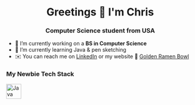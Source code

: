 <h1 align="center">Greetings 👋 I'm Chris</h1>
<h3 align="center">Computer Science student from USA</h3>

- 🔨 I’m currently working on a **BS in Computer Science**
- 🌳 I’m currently learning Java & pen sketching
- ✉️ You can reach me on [LinkedIn](www.linkedin.com/in/chris-s-marston) or my website 🍜 [Golden Ramen Bowl](https://goldenramenbowl.com/)

### My Newbie Tech Stack
<img src="https://www.vectorlogo.zone/logos/java/java-icon.svg" alt="Java" width="40" height="40"/> 

<!--
THIS SECTION DOESN'T APPEAR IN THE PREVIEW OR ON GITHUB - use it for notes & reference material

**KrisAirdancer/KrisAirdancer** is a ✨ _special_ ✨ repository because its `README.md` (this file) appears on your GitHub profile.

Here are some ideas to get you started:

- 🔭 I’m currently working on a BS in Computer Science
- 🌱 I’m currently learning Java & pen sketching
- 📫 You can reach me on LinkedIn or my [website](goldenramenbowl.com)
- ⚡ Fun fact: 

[A place to get logos for this README - see below for how to insert](https://www.vectorlogo.zone/)
<img src="https://www.vectorlogo.zone/logos/javascript/javascript-icon.svg" alt="javascript" width="40" height="40"/> 


-->
